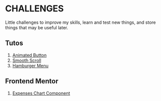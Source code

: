 # CHALLENGES

Little challenges to improve my skills, learn and test new things, and store things that may be useful later.

## Tutos

1. [Animated Button](/animated-button/)
2. [Smooth Scroll](/smooth-scroll/)
3. [Hamburger Menu](/hamburger-menu/)

## Frontend Mentor

1. [Expenses Chart Component](/expenses-chart-component)
